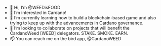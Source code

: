 - 👋 Hi, I’m @WEEDisFOOD
- 👀 I’m interested in Cardano!
- 🌱 I’m currently learning how to build a blockchain-based game and also trying to keep up with the advancements in Cardano governance.
- 💞️ I’m looking to collaborate on projects that will benefit the CardanoWeed [WEED] delegators. STAKE. SMOKE. EARN.
- 📫 You can reach me on the bird app, @CardanoWEED

<!---
WEEDisFOOD/WEEDisFOOD is a ✨ special ✨ repository because its `README.md` (this file) appears on your GitHub profile.
You can click the Preview link to take a look at your changes.
--->
